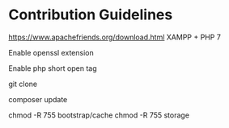 # Contribution Guidelines

https://www.apachefriends.org/download.html   XAMPP + PHP 7

Enable openssl extension

Enable php short open tag

git clone

composer update

chmod -R 755 bootstrap/cache
chmod -R 755 storage


